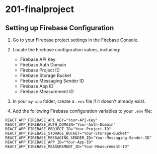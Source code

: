 # 201-finalproject

## Setting up Firebase Configuration

1. Go to your Firebase project settings in the Firebase Console.

2. Locate the Firebase configuration values, including:
   - Firebase API Key
   - Firebase Auth Domain
   - Firebase Project ID
   - Firebase Storage Bucket
   - Firebase Messaging Sender ID
   - Firebase App ID
   - Firebase Measurement ID

3. In your `my-app` folder, create a `.env` file if it doesn't already exist.

4. Add the following Firebase configuration variables to your `.env` file:

```env
REACT_APP_FIREBASE_API_KEY="Your-API-Key"
REACT_APP_FIREBASE_AUTH_DOMAIN="Your-Auth-Domain"
REACT_APP_FIREBASE_PROJECT_ID="Your-Project-ID"
REACT_APP_FIREBASE_STORAGE_BUCKET="Your-Storage-Bucket"
REACT_APP_FIREBASE_MESSAGING_SENDER_ID="Your-Messaging-Sender-ID"
REACT_APP_FIREBASE_APP_ID="Your-App-ID"
REACT_APP_FIREBASE_MEASUREMENT_ID="Your-Measurement-ID"
